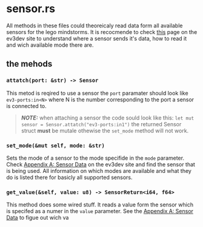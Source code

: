 # sensor.rs
All methods in these files could theoreicaly read data form all available sensors for the lego mindstorms. It is recocmende to check [this](https://docs.ev3dev.org/projects/lego-linux-drivers/en/ev3dev-stretch/sensor_data.html) page on the ev3dev site to understand where a sensor sends it's data, how to read it and wich available mode there are.

## the mehods
### ```attatch(port: &str) -> Sensor```
This metod is reqired to use a sensor the `port` paramater should look like `ev3-ports:in<N>` where N is the number corresponding to the port a sensor is connected to.
> **_NOTE:_** when attaching a sensor the code sould look like this: ```let mut sensor = Sensor.attatch("ev3-ports:in1")``` the returned Sensor struct **must** be mutale othewise the `set_mode` method will not work.

### ```set_mode(&mut self, mode: &str)```
Sets the mode of a sensor to the mode specifide in the `mode` parameter. Check [Appendix A: Sensor Data](https://docs.ev3dev.org/projects/lego-linux-drivers/en/ev3dev-stretch/sensor_data.html) on the ev3dev site and find the sensor that is being used. All information on which modes are available and what they do is listed there for basicly all supported sensors.

### ```get_value(&self, value: u8) -> SensorReturn<i64, f64>```
This method does some wired stuff. It reads a value form the sensor which is specifed as a numer in the `value` parameter. See the [Appendix A: Sensor Data](https://docs.ev3dev.org/projects/lego-linux-drivers/en/ev3dev-stretch/sensor_data.html) to figue out wich va